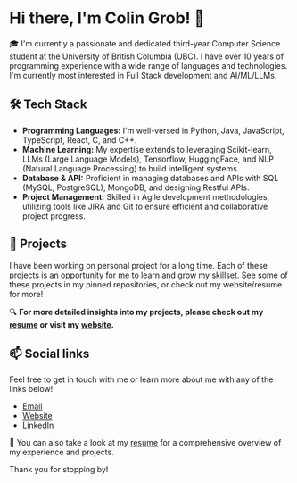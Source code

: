 # Hi there, I'm Colin Grob! 👋

🎓 I'm currently a passionate and dedicated third-year Computer Science student at the University of British Columbia (UBC). I have over 10 years of programming experience with a wide range of languages and technologies. I'm currently most interested in Full Stack development and AI/ML/LLMs.

## 🛠 Tech Stack

- **Programming Languages:** I'm well-versed in Python, Java, JavaScript, TypeScript, React, C, and C++.
- **Machine Learning:** My expertise extends to leveraging Scikit-learn, LLMs (Large Language Models), Tensorflow, HuggingFace, and NLP (Natural Language Processing) to build intelligent systems.
- **Database & API:** Proficient in managing databases and APIs with SQL (MySQL, PostgreSQL), MongoDB, and designing Restful APIs.
- **Project Management:** Skilled in Agile development methodologies, utilizing tools like JIRA and Git to ensure efficient and collaborative project progress.

## 🚀 Projects

I have been working on personal project for a long time. Each of these projects is an opportunity for me to learn and grow my skillset. See some of these projects in my pinned repositories, or check out my website/resume for more!

🔍 **For more detailed insights into my projects, please check out my [resume](#) or visit my [website](#).**

## 📫 Social links

Feel free to get in touch with me or learn more about me with any of the links below!

- [Email](colin.grob87@gmail.com)
- [Website](https://colingrob.me)
- [LinkedIn](https://www.linkedin.com/in/colin-grob/)

📄 You can also take a look at my [resume](https://www.colingrob.me/assets/resume_colin_grob.pdf) for a comprehensive overview of my experience and projects.

Thank you for stopping by!
